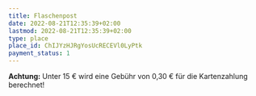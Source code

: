 ```yaml
---
title: Flaschenpost
date: 2022-08-21T12:35:39+02:00
lastmod: 2022-08-21T12:35:39+02:00
type: place
place_id: ChIJYzHJRgYosUcRECEVl0LyPtk
payment_status: 1
---
```


**Achtung:** Unter 15 € wird eine Gebühr von 0,30 € für die Kartenzahlung berechnet!
